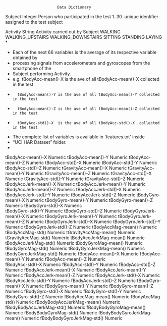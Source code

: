                            Data Dictionary

Subject     Integer
      Person who participated in the test
            1..30 .unique identifier assigned to the test subject 

Activity    String
      Activity carried out by Subject
            WALKING
            WALKING_UPSTAIRS
            WALKING_DOWNSTAIRS
            SITTING
            STANDING
            LAYING
*
* Each of the next 66 variables is the average of its respective variable obtained by
* processing signals from accelerometers and gyroscopes from the smartphone of the 
* Subject performing Activity. 
*  e.g. tBodyAcc-mean()-X is the ave of all tBodyAcc-mean()-X collected in the test
*       tBodyAcc-mean()-Y is the ave of all tBodyAcc-mean()-Y collected in the test
*       tBodyAcc-mean()-Z is the ave of all tBodyAcc-mean()-Z collected in the test
*       tBodyAcc-std()-X  is the ave of all tBodyAcc-std()-X  collected in the test
* The complete list of variables is available in 'features.txt' inside
* “UCI HAR Dataset” folder.
*

tBodyAcc-mean()-X           Numeric
tBodyAcc-mean()-Y           Numeric
tBodyAcc-mean()-Z           Numeric 
tBodyAcc-std()-X            Numeric 
tBodyAcc-std()-Y            Numeric
tBodyAcc-std()-Z            Numeric
tGravityAcc-mean()-X        Numeric
tGravityAcc-mean()-Y        Numeric
tGravityAcc-mean()-Z        Numeric
tGravityAcc-std()-X         Numeric
tGravityAcc-std()-Y         Numeric
tGravityAcc-std()-Z         Numeric
tBodyAccJerk-mean()-X       Numeric
tBodyAccJerk-mean()-Y       Numeric
tBodyAccJerk-mean()-Z       Numeric
tBodyAccJerk-std()-X        Numeric
tBodyAccJerk-std()-Y        Numeric
tBodyAccJerk-std()-Z        Numeric
tBodyGyro-mean()-X          Numeric
tBodyGyro-mean()-Y          Numeric
tBodyGyro-mean()-Z          Numeric
tBodyGyro-std()-X           Numeric     
tBodyGyro-std()-Y           Numeric
tBodyGyro-std()-Z           Numeric
tBodyGyroJerk-mean()-X      Numeric
tBodyGyroJerk-mean()-Y      Numeric
tBodyGyroJerk-mean()-Z      Numeric
tBodyGyroJerk-std()-X       Numeric
tBodyGyroJerk-std()-Y       Numeric
tBodyGyroJerk-std()-Z       Numeric
tBodyAccMag-mean()          Numeric
tBodyAccMag-std()           Numeric
tGravityAccMag-mean()       Numeric
tGravityAccMag-std()        Numeric
tBodyAccJerkMag-mean()      Numeric
tBodyAccJerkMag-std()       Numeric
tBodyGyroMag-mean()         Numeric
tBodyGyroMag-std()          Numeric
tBodyGyroJerkMag-mean()     Numeric   
tBodyGyroJerkMag-std()      Numeric
fBodyAcc-mean()-X           Numeric
fBodyAcc-mean()-Y           Numeric
fBodyAcc-mean()-Z           Numeric    
fBodyAcc-std()-X            Numeric
fBodyAcc-std()-Y            Numeric
fBodyAcc-std()-Z            Numeric
fBodyAccJerk-mean()-X       Numeric
fBodyAccJerk-mean()-Y       Numeric
fBodyAccJerk-mean()-Z       Numeric
fBodyAccJerk-std()-X        Numeric
fBodyAccJerk-std()-Y        Numeric
fBodyAccJerk-std()-Z        Numeric
fBodyGyro-mean()-X          Numeric
fBodyGyro-mean()-Y          Numeric
fBodyGyro-mean()-Z          Numeric
fBodyGyro-std()-X           Numeric
fBodyGyro-std()-Y           Numeric
fBodyGyro-std()-Z           Numeric
fBodyAccMag-mean()          Numeric
fBodyAccMag-std()           Numeric
fBodyBodyAccJerkMag-mean()  Numeric
fBodyBodyAccJerkMag-std()   Numeric
fBodyBodyGyroMag-mean()     Numeric
fBodyBodyGyroMag-std()      Numeric
fBodyBodyGyroJerkMag-mean() Numeric
fBodyBodyGyroJerkMag-std()  Numeric
